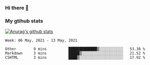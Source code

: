 ### Hi there 👋

### My gtihub stats

[![Anurag's github stats](https://github-readme-stats.vercel.app/api?username=gaozhidong)](https://github.com/gaozhidong/github-readme-stats)

<!--START_SECTION:waka-->
```text
Week: 06 May, 2021 - 13 May, 2021

Other        9 mins          █████████████▒░░░░░░░░░░░   53.38 % 
Markdown     3 mins          █████▒░░░░░░░░░░░░░░░░░░░   21.52 % 
CSHTML       3 mins          ████▒░░░░░░░░░░░░░░░░░░░░   17.92 % 
```
<!--END_SECTION:waka-->